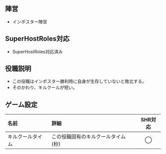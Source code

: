 ## 陣営
- インポスター陣営

## SuperHostRoles対応
- SuperHostRoles対応済み

## 役職説明
- この役職はインポスター勝利時に自身が生存していないと敗北する。
- そのかわり、キルクールが短い。

## ゲーム設定
| 名前 | 詳細 | SHR対応 |
| :-- | :-- | :--: |
| キルクールタイム | この役職固有のキルクールタイム(秒) | ◯ |
